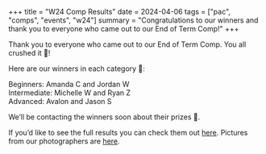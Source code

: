 +++
title = "W24 Comp Results"
date = 2024-04-06
tags = ["pac", "comps", "events", "w24"]
summary = "Congratulations to our winners and thank you to everyone who came out to our End of Term Comp!"
+++

Thank you to everyone who came out to our End of Term Comp. You all crushed it 💪!

Here are our winners in each category 🎉:

Beginners: Amanda C and Jordan W  
Intermediate: Michelle W and Ryan Z  
Advanced: Avalon and Jason S

We’ll be contacting the winners soon about their prizes 👀.

If you’d like to see the full results you can check them out [here](https://docs.google.com/spreadsheets/d/1z9aMfdeLeOcW1fAZ0KcTf0S8c_UrMiagrDojNLtPoak/edit#gid=0). Pictures from our photographers are [here](https://drive.google.com/drive/folders/1sywWUxJFiodVd8eUMVBSfgfXBpi9lzoQ?usp=sharing).
